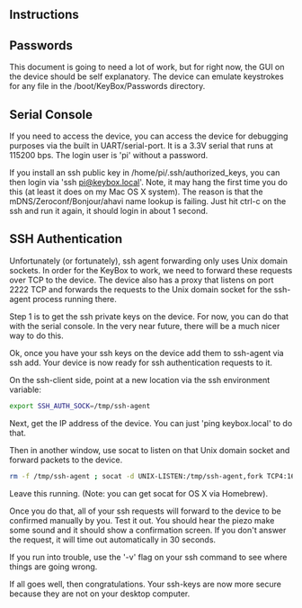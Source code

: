 
Instructions
------------

## Passwords

This document is going to need a lot of work, but for right now, the GUI on the device should be self explanatory.
The device can emulate keystrokes for any file in the /boot/KeyBox/Passwords directory.

## Serial Console

If you need to access the device, you can access the device for debugging purposes via the built in 
UART/serial-port. It is a 3.3V serial that runs at 115200 bps. The login user is 'pi' without a password.

If you install an ssh public key in /home/pi/.ssh/authorized_keys, you can then login via 'ssh pi@keybox.local'.
Note, it may hang the first time you do this (at least it does on my Mac OS X system). The reason is that the mDNS/Zeroconf/Bonjour/ahavi name lookup is failing. Just hit ctrl-c on the ssh and run it again, it should login in about 1 second.

## SSH Authentication

Unfortunately (or fortunately), ssh agent forwarding only uses Unix domain sockets. In order for the KeyBox to work,
we need to forward these requests over TCP to the device. The device also has a proxy that listens on port 2222 TCP
and forwards the requests to the Unix domain socket for the ssh-agent process running there.


Step 1 is to get the ssh private keys on the device. For now, you can do that with the serial console.
In the very near future, there will be a much nicer way to do this.

Ok, once you have your ssh keys on the device add them to ssh-agent via ssh add.
Your device is now ready for ssh authentication requests to it.


On the ssh-client side, point at a new location via the ssh environment variable:

```sh
export SSH_AUTH_SOCK=/tmp/ssh-agent
```

Next, get the IP address of the device. You can just 'ping keybox.local' to do that.

Then in another window, use socat to listen on that Unix domain socket and forward packets to the device.

```sh
rm -f /tmp/ssh-agent ; socat -d UNIX-LISTEN:/tmp/ssh-agent,fork TCP4:169.254.158.207:2222
```

Leave this running. (Note: you can get socat for OS X via Homebrew).


Once you do that, all of your ssh requests will forward to the device to be confirmed manually by you.
Test it out. You should hear the piezo make some sound and it should show a confirmation screen.
If you don't answer the request, it will time out automatically in 30 seconds.

If you run into trouble, use the '-v' flag on your ssh command to see where things are going wrong.


If all goes well, then congratulations. Your ssh-keys are now more secure because they are not on your desktop computer.




